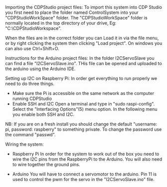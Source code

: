 Importing the CDPStudio project files:
To import this system into CDP Studio you first need to place the folder named ControlSystem into your "CDPStudioWorkSpace" folder. The "CDPStudioWorkSpace" folder is normally located in the top directory of your drive, Eg: "C:\CDPStudioWorkspace".

When the files are in the correct folder you can Load it in via the file menu, or by right clicking the system then clicking "Load project". On windows you can also use Ctrl+Shift+O.


Instructions for the Arduino project files:
In the folder I2CServoSlave you can find a file "I2CServoSlave.ino". THis file can be opened and uploaded to the arduino using the Arduino IDE.


Setting up I2C on Raspberry Pi:
In order get everything to run properly we need to do three things.
* Make sure the Pi is accessible on the same network as the computer running CDPStudio
* Enable SSH and I2C
Open a terminal and type in "sudo raspi-config". Select the "Interfacing Options"(5) menu option. In the following menu you enable both SSH and I2C.

NB: If you are on a fresh install you should change the default "username: pi, password: raspberry" to something private. To change the password use the command "passwd".


Wiring the system:
* Raspberry Pi
In order for the system to work out of the box you need to wire the I2C pins from the RaspberryPi to the Arduino. You will also need to wire together the ground pins.

* Arduino
You will have to connect a servomotor to the arduino. Pin 11 is used to control the pwm for the servo in the "I2CServoSlave.ino" file.